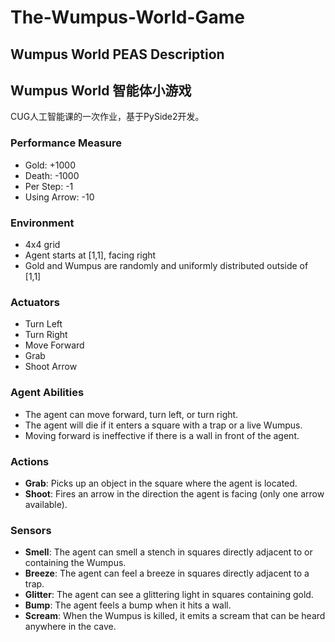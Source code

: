# The-Wumpus-World-Game
## Wumpus World PEAS Description
## Wumpus World 智能体小游戏

CUG人工智能课的一次作业，基于PySide2开发。

### Performance Measure
- Gold: +1000
- Death: -1000
- Per Step: -1
- Using Arrow: -10

### Environment
- 4x4 grid
- Agent starts at [1,1], facing right
- Gold and Wumpus are randomly and uniformly distributed outside of [1,1]

### Actuators
- Turn Left
- Turn Right
- Move Forward
- Grab
- Shoot Arrow

### Agent Abilities
- The agent can move forward, turn left, or turn right.
- The agent will die if it enters a square with a trap or a live Wumpus.
- Moving forward is ineffective if there is a wall in front of the agent.

### Actions
- **Grab**: Picks up an object in the square where the agent is located.
- **Shoot**: Fires an arrow in the direction the agent is facing (only one arrow available).

### Sensors
- **Smell**: The agent can smell a stench in squares directly adjacent to or containing the Wumpus.
- **Breeze**: The agent can feel a breeze in squares directly adjacent to a trap.
- **Glitter**: The agent can see a glittering light in squares containing gold.
- **Bump**: The agent feels a bump when it hits a wall.
- **Scream**: When the Wumpus is killed, it emits a scream that can be heard anywhere in the cave.
